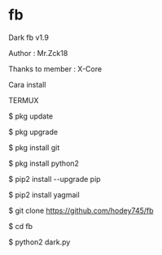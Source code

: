 # fb
Dark fb v1.9

Author : Mr.Zck18

Thanks to member : X-Core

Cara install

TERMUX

$ pkg update

$ pkg upgrade

$ pkg install git

$ pkg install python2

$ pip2 install --upgrade pip

$ pip2 install yagmail

$ git clone https://github.com/hodey745/fb

$ cd fb

$ python2 dark.py

